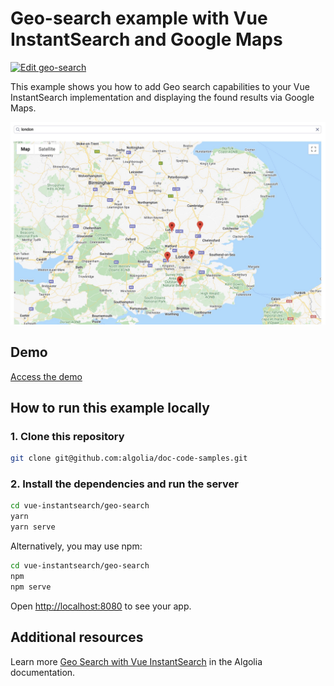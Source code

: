 # Geo-search example with Vue InstantSearch and Google Maps

[![Edit geo-search](https://codesandbox.io/static/img/play-codesandbox.svg)](https://codesandbox.io/s/github/algolia/doc-code-samples/tree/master/vue-instantsearch/geo-search)

This example shows you how to add Geo search capabilities to your Vue InstantSearch implementation and displaying the found results via Google Maps.

<p align="center"><img src="capture.jpg" alt="A capture of the Geo-search example with Vue InstantSearch and Google Maps demo" /></p>

## Demo

[Access the demo](https://codesandbox.io/s/github/algolia/doc-code-samples/tree/master/vue-instantsearch/geo-search)

## How to run this example locally

### 1. Clone this repository

```sh
git clone git@github.com:algolia/doc-code-samples.git
```

### 2. Install the dependencies and run the server

```sh
cd vue-instantsearch/geo-search
yarn
yarn serve
```

Alternatively, you may use npm:

```sh
cd vue-instantsearch/geo-search
npm
npm serve
```

Open <http://localhost:8080> to see your app.

## Additional resources
Learn more [Geo Search with Vue InstantSearch](https://www.algolia.com/doc/guides/building-search-ui/ui-and-ux-patterns/geo-search/vue/) in the Algolia documentation.

